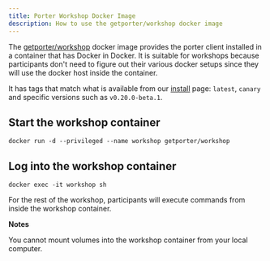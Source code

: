```yaml
---
title: Porter Workshop Docker Image
description: How to use the getporter/workshop docker image
---
```


The [getporter/workshop][workshop] docker image provides the porter client installed in a
container that has Docker in Docker. It is suitable for workshops because
participants don't need to figure out their various docker setups since they will
use the docker host inside the container.

It has tags that match what is available from our [install](/install/) page:
`latest`, `canary` and specific versions such as `v0.20.0-beta.1`.

## Start the workshop container
```
docker run -d --privileged --name workshop getporter/workshop
```

## Log into the workshop container
```
docker exec -it workshop sh
```

For the rest of the workshop, participants will execute commands from inside
the workshop container. 

**Notes**

You cannot mount volumes into the workshop container from your local computer.

[workshop]: https://hub.docker.com/r/getporter/workshop/tags
